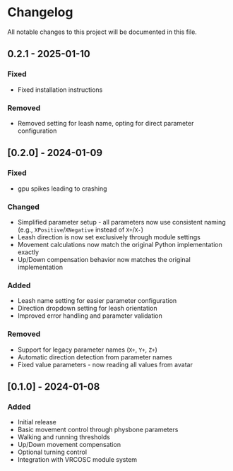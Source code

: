 # Changelog

All notable changes to this project will be documented in this file.

## 0.2.1 - 2025-01-10

### Fixed
- Fixed installation instructions

### Removed
- Removed setting for leash name, opting for direct parameter configuration

## [0.2.0] - 2024-01-09

### Fixed
- gpu spikes leading to crashing

### Changed
- Simplified parameter setup - all parameters now use consistent naming (e.g., `XPositive`/`XNegative` instead of `X+`/`X-`)
- Leash direction is now set exclusively through module settings
- Movement calculations now match the original Python implementation exactly
- Up/Down compensation behavior now matches the original implementation

### Added
- Leash name setting for easier parameter configuration
- Direction dropdown setting for leash orientation
- Improved error handling and parameter validation

### Removed
- Support for legacy parameter names (`X+`, `Y+`, `Z+`)
- Automatic direction detection from parameter names
- Fixed value parameters - now reading all values from avatar

## [0.1.0] - 2024-01-08

### Added
- Initial release
- Basic movement control through physbone parameters
- Walking and running thresholds
- Up/Down movement compensation
- Optional turning control
- Integration with VRCOSC module system
